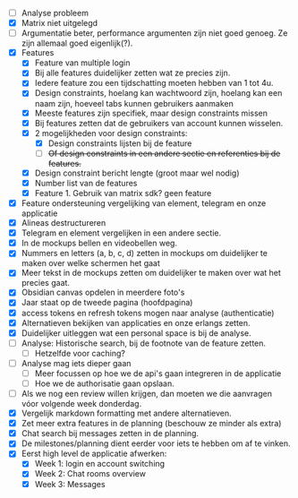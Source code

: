 - [ ] Analyse probleem
- [x] Matrix niet uitgelegd
- [ ] Argumentatie beter, performance argumenten zijn niet goed genoeg. Ze zijn allemaal goed eigenlijk(?).
- [x] Features
	- [x] Feature van multiple login
	- [x] Bij alle features duidelijker zetten wat ze precies zijn.
	- [x] Iedere feature zou een tijdschatting moeten hebben van 1 tot 4u.
	- [x] Design constraints, hoelang kan wachtwoord zijn, hoelang kan een naam zijn, hoeveel tabs kunnen gebruikers aanmaken
	- [x] Meeste features zijn specifiek, maar design constraints missen
	- [x] Bij features zetten dat de gebruikers van account kunnen wisselen.
	- [x] 2 mogelijkheden voor design constraints:
		- [x] Design constraints lijsten bij de feature
		- [ ] ~~Of design constraints in een andere sectie en referenties bij de features.~~
	- [x] Design constraint bericht lengte (groot maar wel nodig)
	- [x] Number list van de features
	- [x] Feature 1. Gebruik van matrix sdk? geen feature
- [x] Feature ondersteuning vergelijking van element, telegram en onze applicatie
- [x] Alineas destructureren
- [x] Telegram en element vergelijken in een andere sectie.
- [x] In de mockups bellen en videobellen weg.
- [x] Nummers en letters (a, b, c, d) zetten in mockups om duidelijker te maken over welke schermen het gaat
- [x] Meer tekst in de mockups zetten om duidelijker te maken over wat het precies gaat.
- [x] Obsidian canvas opdelen in meerdere foto's
- [x] Jaar staat op de tweede pagina (hoofdpagina)
- [x] access tokens en refresh tokens mogen naar analyse (authenticatie)
- [x] Alternatieven bekijken van applicaties en onze erlangs zetten.
- [x] Duidelijker uitleggen wat een personal space is bij de analyse.
- [ ] Analyse: Historische search, bij de footnote van de feature zetten.
	- [ ] Hetzelfde voor caching?
- [ ] Analyse mag iets dieper gaan
	- [ ] Meer focussen op hoe we de api's gaan integreren in de applicatie
	- [ ] Hoe we de authorisatie gaan opslaan.
- [ ] Als we nog een review willen krijgen, dan moeten we die aanvragen vóor volgende week donderdag.
- [x] Vergelijk markdown formatting met andere alternatieven.
- [x] Zet meer extra features in de planning (beschouw ze minder als extra)
- [x] Chat search bij messages zetten in de planning.
- [x] De milestones/planning dient eerder voor iets te hebben om af te vinken.
- [x] Eerst high level de applicatie afwerken:
	- [x] Week 1: login en account switching 
	- [x] Week 2: Chat rooms overview
	- [x] Week 3: Messages